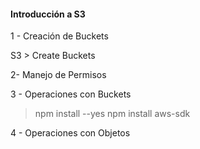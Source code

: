 #### Introducción a S3

1 - Creación de Buckets

S3 > Create Buckets

2- Manejo de Permisos 

3 - Operaciones con Buckets
> npm install --yes 
> npm install aws-sdk

4 - Operaciones con Objetos
